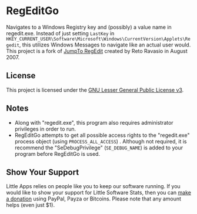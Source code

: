 # RegEditGo
Navigates to a Windows Registry key and (possibly) a value name in regedit.exe. Instead of just setting ``LastKey`` in ``HKEY_CURRENT_USER\Software\Microsoft\Windows\CurrentVersion\Applets\Regedit``, this utilizes Windows Messages to navigate like an actual user would. This project is a fork of [JumpTo RegEdit](https://www.codeproject.com/articles/20283/jumpto-regedit) created by Reto Ravasio in August 2007.

## License ##
This project is licensed under the [GNU Lesser General Public License v3](http://www.gnu.org/copyleft/lesser.html).

## Notes ##
 * Along with "regedit.exe", this program also requires administrator privileges in order to run.
 * RegEditGo attempts to get all possible access rights to the "regedit.exe" process object (using ``PROCESS_ALL_ACCESS``) . Although not required, it is recommend the "SeDebugPrivilege" (``SE_DEBUG_NAME``) is added to your program before RegEditGo is used.

## Show Your Support ##
Little Apps relies on people like you to keep our software running. If you would like to show your support for Little Software Stats, then you can [make a donation](https://www.little-apps.com/?donate) using PayPal, Payza or Bitcoins. Please note that any amount helps (even just $1). 